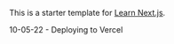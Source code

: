 This is a starter template for [Learn Next.js](https://nextjs.org/learn).

10-05-22 - Deploying to Vercel